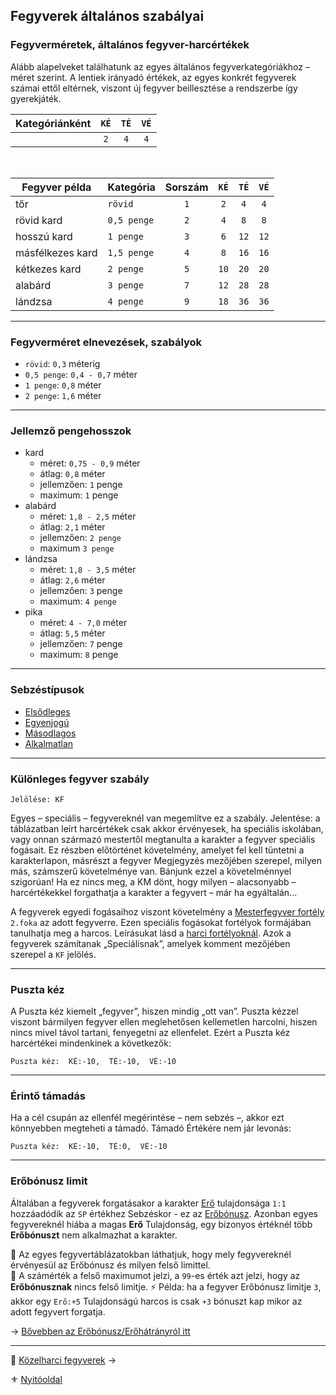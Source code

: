 ## Fegyverek általános szabályai

### Fegyverméretek, általános fegyver-harcértékek

Alább alapelveket találhatunk az egyes általános fegyverkategóriákhoz – méret szerint. A lentiek irányadó értékek, az egyes konkrét fegyverek számai ettől eltérnek, viszont új fegyver beillesztése a rendszerbe így gyerekjáték.

| **Kategóriánként** | `KÉ` | `TÉ` | `VÉ` |
| ------------------ |:----:|:----:|:----:|
|                    | `2`  | `4`  | `4`  |
<br />

| **Fegyver példa** | **Kategória** | **Sorszám** | `KÉ` | `TÉ` | `VÉ` |
| ----------------- | ------------- |:-----------:|:----:|:----:|:----:|
| tőr               | `rövid`       |     `1`     | `2`  | `4`  | `4`  |
| rövid kard        | `0,5 penge`   |     `2`     | `4`  | `8`  | `8`  |
| hosszú kard       | `1 penge`     |     `3`     | `6`  | `12` | `12` |
| másfélkezes kard  | `1,5 penge`   |     `4`     | `8`  | `16` | `16` |
| kétkezes kard     | `2 penge`     |     `5`     | `10` | `20` | `20` |
| alabárd           | `3 penge`     |     `7`     | `12` | `28` | `28` |
| lándzsa           | `4 penge`     |     `9`     | `18` | `36` | `36` |


---
### Fegyverméret elnevezések, szabályok

- `rövid`: `0,3` méterig
- `0,5 penge`: `0,4 - 0,7` méter
- `1 penge`: `0,8` méter
- `2 penge`: `1,6` méter

---
### Jellemző pengehosszok

- kard
  - méret: `0,75 - 0,9` méter
  - átlag: `0,8` méter
  - jellemzően: `1` penge
  - maximum: `1` penge
- alabárd
  - méret: `1,8 - 2,5` méter
  - átlag: `2,1` méter
  - jellemzően: `2 penge`
  - maximum `3 penge`
- lándzsa
  - méret: `1,8 - 3,5` méter
  - átlag: `2,6` méter
  - jellemzően: `3` penge
  - maximum: `4 penge`
- pika
  - méret: `4 - 7,0` méter
  - átlag: `5,5` méter
  - jellemzően: `7` penge
  - maximum: `8` penge

---
### Sebzéstípusok

- [Elsődleges](064_02_05_fegyver_sebzes_jellege.md#sebz%C3%A9st%C3%ADpus-els%C5%91dleges)
- [Egyenjogú](064_02_05_fegyver_sebzes_jellege.md#sebz%C3%A9st%C3%ADpus-egyenjog%C3%BA)
- [Másodlagos](064_02_05_fegyver_sebzes_jellege.md#sebz%C3%A9st%C3%ADpus-m%C3%A1sodlagos)
- [Alkalmatlan](064_02_05_fegyver_sebzes_jellege.md#sebz%C3%A9st%C3%ADpus-alkalmatlan)

---
### Különleges fegyver szabály

```
Jelölése: KF
```

Egyes – speciális – fegyvereknél van megemlítve ez a szabály. Jelentése: a táblázatban leírt harcértékek csak akkor érvényesek, ha speciális iskolában, vagy onnan származó mestertől megtanulta a karakter a fegyver speciális fogásait. Ez részben előtörténet követelmény, amelyet fel kell tüntetni a karakterlapon, másrészt a fegyver Megjegyzés mezőjében szerepel, milyen más, számszerű követelménye van. Bánjunk ezzel a követelménnyel szigorúan! Ha ez nincs meg, a KM dönt, hogy milyen – alacsonyabb – harcértékekkel forgathatja a karakter a fegyvert – már ha egyáltalán...

A fegyverek egyedi fogásaihoz viszont követelmény a [Mesterfegyver fortély](fortelyok.harci/mesterfegyver.md) `2.foka` az adott fegyverre. Ezen speciális fogásokat fortélyok formájában tanulhatja meg a harcos. Leírásukat lásd a [harci fortélyoknál](044_harci_fortelyok.md). Azok a fegyverek számítanak „Speciálisnak”, amelyek komment mezőjében szerepel a `KF` jelölés.

---
### Puszta kéz

A Puszta kéz kiemelt „fegyver”, hiszen mindig „ott van”. Puszta kézzel viszont bármilyen fegyver ellen meglehetősen kellemetlen harcolni, hiszen nincs mivel távol tartani, fenyegetni az ellenfelet. Ezért a Puszta kéz harcértékei mindenkinek a következők:

```
Puszta kéz:  KÉ:-10,  TÉ:-10,  VÉ:-10
```

---
### Érintő támadás

Ha a cél csupán az ellenfél megérintése – nem sebzés –, akkor ezt könnyebben megteheti a támadó. Támadó Értékére nem jár levonás:

```
Puszta kéz:  KÉ:-10,  TÉ:0,  VÉ:-10
```

---
### Erőbónusz limit

Általában a fegyverek forgatásakor a karakter [Erő](014_01_tulajdonsagok.md#-er%C5%91) tulajdonsága `1:1` hozzáadódik az `SP` értékhez Sebzéskor - ez az [Erőbónusz](064_02_05_fegyver_sebzes_jellege.md#er%C5%91b%C3%B3nusz-er%C5%91hi%C3%A1ny-er%C5%91b%C3%B3nusz-limit). Azonban egyes fegyvereknél hiába a magas **Erő** Tulajdonság, egy bizonyos értéknél több **Erőbónuszt** nem alkalmazhat a karakter.

🔆 Az egyes fegyvertáblázatokban láthatjuk, hogy mely fegyvereknél érvényesül az Erőbónusz és milyen felső limittel.\
🔆 A számérték a felső maximumot jelzi, a `99`-es érték azt jelzi, hogy az **Erőbónusznak** nincs felső limitje.
⚡ Példa: ha a fegyver Erőbónusz limitje `3`, akkor egy `Erő:+5` Tulajdonságú harcos is csak `+3` bónuszt kap mikor az adott fegyvert forgatja.

→ [Bővebben az Erőbónusz/Erőhátrányról itt](064_02_05_fegyver_sebzes_jellege.md#er%C5%91b%C3%B3nusz-er%C5%91hi%C3%A1ny-er%C5%91b%C3%B3nusz-limit)

---

🔗 [Közelharci fegyverek](068_002_kozelharci_fegyverek.md) →

⚜️ [Nyitóoldal](start.md#6-harcrendszer-%EF%B8%8F)

